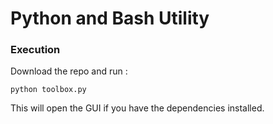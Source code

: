 # Python and Bash Utility
### Execution
Download the repo and run : 
```
python toolbox.py
```
This will open the GUI if you have the dependencies installed.
